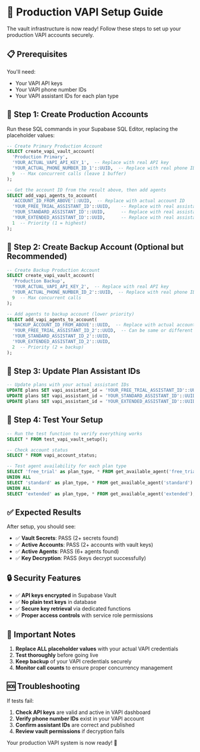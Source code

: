 # 🔐 Production VAPI Setup Guide

The vault infrastructure is now ready! Follow these steps to set up your production VAPI accounts securely.

## 📋 Prerequisites

You'll need:
- Your VAPI API keys
- Your VAPI phone number IDs  
- Your VAPI assistant IDs for each plan type

## 🚀 Step 1: Create Production Accounts

Run these SQL commands in your Supabase SQL Editor, replacing the placeholder values:

```sql
-- Create Primary Production Account
SELECT create_vapi_vault_account(
  'Production Primary',
  'YOUR_ACTUAL_VAPI_API_KEY_1',  -- Replace with real API key
  'YOUR_ACTUAL_PHONE_NUMBER_ID_1'::UUID,  -- Replace with real phone ID
  9  -- Max concurrent calls (leave 1 buffer)
);

-- Get the account ID from the result above, then add agents
SELECT add_vapi_agents_to_account(
  'ACCOUNT_ID_FROM_ABOVE'::UUID,  -- Replace with actual account ID
  'YOUR_FREE_TRIAL_ASSISTANT_ID'::UUID,    -- Replace with real assistant ID
  'YOUR_STANDARD_ASSISTANT_ID'::UUID,      -- Replace with real assistant ID  
  'YOUR_EXTENDED_ASSISTANT_ID'::UUID,      -- Replace with real assistant ID
  1  -- Priority (1 = highest)
);
```

## 🔄 Step 2: Create Backup Account (Optional but Recommended)

```sql
-- Create Backup Production Account
SELECT create_vapi_vault_account(
  'Production Backup',
  'YOUR_ACTUAL_VAPI_API_KEY_2',  -- Replace with real API key
  'YOUR_ACTUAL_PHONE_NUMBER_ID_2'::UUID,  -- Replace with real phone ID
  9  -- Max concurrent calls
);

-- Add agents to backup account (lower priority)
SELECT add_vapi_agents_to_account(
  'BACKUP_ACCOUNT_ID_FROM_ABOVE'::UUID,  -- Replace with actual account ID
  'YOUR_FREE_TRIAL_ASSISTANT_ID_2'::UUID,  -- Can be same or different assistants
  'YOUR_STANDARD_ASSISTANT_ID_2'::UUID,
  'YOUR_EXTENDED_ASSISTANT_ID_2'::UUID,
  2  -- Priority (2 = backup)
);
```

## 📝 Step 3: Update Plan Assistant IDs

```sql
-- Update plans with your actual assistant IDs
UPDATE plans SET vapi_assistant_id = 'YOUR_FREE_TRIAL_ASSISTANT_ID'::UUID WHERE key = 'free_trial';
UPDATE plans SET vapi_assistant_id = 'YOUR_STANDARD_ASSISTANT_ID'::UUID WHERE key = 'standard';
UPDATE plans SET vapi_assistant_id = 'YOUR_EXTENDED_ASSISTANT_ID'::UUID WHERE key = 'extended';
```

## 🧪 Step 4: Test Your Setup

```sql
-- Run the test function to verify everything works
SELECT * FROM test_vapi_vault_setup();

-- Check account status
SELECT * FROM vapi_account_status;

-- Test agent availability for each plan type
SELECT 'free_trial' as plan_type, * FROM get_available_agent('free_trial')
UNION ALL
SELECT 'standard' as plan_type, * FROM get_available_agent('standard')  
UNION ALL
SELECT 'extended' as plan_type, * FROM get_available_agent('extended');
```

## ✅ Expected Results

After setup, you should see:
- ✅ **Vault Secrets**: PASS (2+ secrets found)
- ✅ **Active Accounts**: PASS (2+ accounts with vault keys)
- ✅ **Active Agents**: PASS (6+ agents found)
- ✅ **Key Decryption**: PASS (keys decrypt successfully)

## 🔒 Security Features

- ✅ **API keys encrypted** in Supabase Vault
- ✅ **No plain text keys** in database
- ✅ **Secure key retrieval** via dedicated functions
- ✅ **Proper access controls** with service role permissions

## 🚨 Important Notes

1. **Replace ALL placeholder values** with your actual VAPI credentials
2. **Test thoroughly** before going live
3. **Keep backup** of your VAPI credentials securely
4. **Monitor call counts** to ensure proper concurrency management

## 🆘 Troubleshooting

If tests fail:
1. **Check API keys** are valid and active in VAPI dashboard
2. **Verify phone number IDs** exist in your VAPI account
3. **Confirm assistant IDs** are correct and published
4. **Review vault permissions** if decryption fails

Your production VAPI system is now ready! 🎉